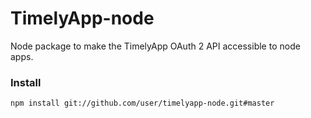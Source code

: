 # TimelyApp-node

Node package to make the TimelyApp OAuth 2 API accessible to node apps.

### Install

    npm install git://github.com/user/timelyapp-node.git#master
